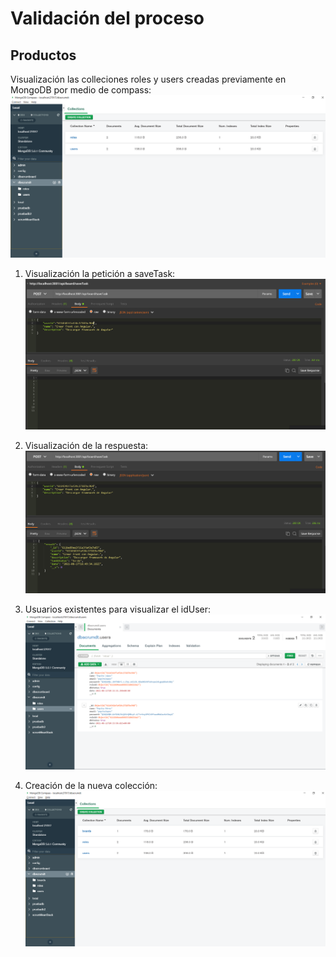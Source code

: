 # Validación del proceso

## Productos

Visualización las colleciones roles y users creadas previamente en MongoDB por medio de compass:
![](./assets/img/20210817/dbscrumdt.png)

1. Visualización la petición a saveTask:
![](./assets/img/20210817/postman.png)

2. Visualización de la respuesta:
![](./assets/img/20210817/postman_result.png) 


3. Usuarios existentes para visualizar el idUser:
![](./assets/img/20210817/users.png) 

4. Creación de la nueva colección:
![](./assets/img/20210817/collection_nueva.png) 
